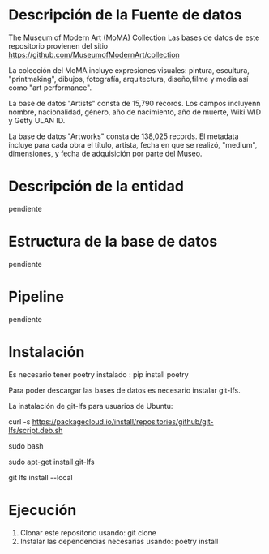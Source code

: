 # Descripción de la Fuente de datos
The Museum of Modern Art (MoMA) Collection
Las bases de datos de este repositorio provienen del sitio https://github.com/MuseumofModernArt/collection

La colección del MoMA incluye expresiones visuales: pintura, escultura, "printmaking", dibujos, fotografía, arquitectura, diseño,filme y media así como "art performance".

La base de datos "Artists"  consta de 15,790 records. Los campos incluyenn nombre, nacionalidad, género, año de nacimiento, año de muerte, Wiki WID y Getty ULAN ID.  

La base de datos "Artworks" consta de 138,025 records. El metadata incluye para cada obra el título, artista, fecha en que se realizó, "medium", dimensiones, y fecha de adquisición por parte del Museo.

# Descripción de la entidad
pendiente

# Estructura de la base de datos
pendiente

# Pipeline
pendiente

# Instalación

Es necesario tener poetry instalado : pip install poetry

Para poder descargar las bases de datos es necesario instalar git-lfs. 

La instalación de git-lfs para usuarios de Ubuntu:

curl -s https://packagecloud.io/install/repositories/github/git-lfs/script.deb.sh

sudo bash

sudo apt-get install git-lfs

git lfs install --local 

# Ejecución

1. Clonar este  repositorio usando:  git clone 
2. Instalar las dependencias necesarias usando: poetry install  
